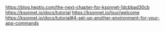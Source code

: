 https://blog.heptio.com/the-next-chapter-for-ksonnet-1dcbbad30cb
https://ksonnet.io/docs/tutorial
https://ksonnet.io/tour/welcome
https://ksonnet.io/docs/tutorial#4-set-up-another-environment-for-your-app-commands
